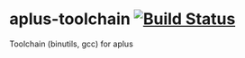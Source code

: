 # aplus-toolchain [![Build Status](https://travis-ci.com/kwrx/aplus-toolchain.svg?branch=master)](https://travis-ci.com/kwrx/aplus-toolchain)
Toolchain (binutils, gcc) for aplus
